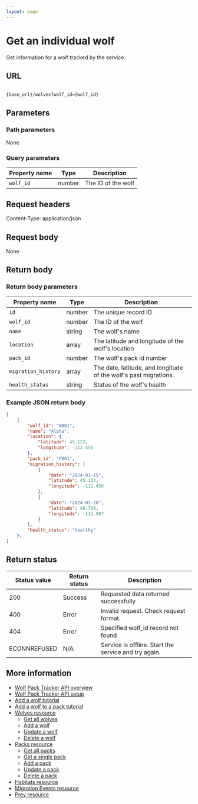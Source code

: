 ```yaml
---
layout: page
---
```


# Get an individual wolf

Get information for a wolf tracked by the service.

## URL

```shell

{base_url}/wolves?wolf_id={wolf_id}
```

## Parameters

### Path parameters

None

### Query parameters

| Property name | Type | Description |
| ------------- | ----------- | ----------- |
|`wolf_id` | number | The ID of the wolf|

## Request headers

Content-Type: application/json

## Request body

None

## Return body

### Return body parameters

| Property name | Type | Description |
| ------------- | ----------- | ----------- |
| `id`	|number	|The unique record ID|
|`wolf_id` | number | The ID of the wolf|
|`name` | string | The wolf's name|
|`location` | array | The latitude and longitude of the wolf's location|
|`pack_id` | number | The wolf's pack id number|
|`migration_history` | array | The date, latitude, and longitude of the wolf's past migrations. 
|`health_status` |string| Status of the wolf's health|


### Example JSON return body

```JSON
[
    {
        "wolf_id": "W001",
        "name": "Alpha",
        "location": {
            "latitude": 45.123,
            "longitude": -112.456
        },
        "pack_id": "P001",
        "migration_history": [
            {
                "date": "2024-01-15",
                "latitude": 45.123,
                "longitude": -112.456
            },
            {
                "date": "2024-01-20",
                "latitude": 46.789,
                "longitude": -113.987
            }
        ],
        "health_status": "healthy"
    }.   
]
```

## Return status

| Status value | Return status | Description |
| ------------- | ----------- | ----------- |
| 200 | Success | Requested data returned successfully |
| 400 | Error | Invalid request. Check request format. |
| 404 | Error | Specified wolf_id record not found |
|ECONNREFUSED | N/A | Service is offline. Start the service and try again. |

## More information

* [Wolf Pack Tracker API overview](../index.md)
* [Wolf Pack Tracker API setup](../getting-started.md)
* [Add a wolf tutorial](../tutorials/add-wolf-tutorial.md)
* [Add a wolf to a pack tutorial](../tutorials/update-pack-tutorial.md)
* [Wolves resource](wolves.md)
    * [Get all wolves](wolves-get-all.md)
    * [Add a wolf](wolves-post.md)
    * [Update a wolf](wolves-put.md)
    * [Delete a wolf](wolves-delete.md)
* [Packs resource](packs.md)
    * [Get all packs](packs-get-all.md)
    * [Get a single pack](packs-get-single.md)
    * [Add a pack](packs-post.md)
    * [Update a  pack](packs-put.md)
    * [Delete a pack](packs-delete.md)
* [Habitats resource](habitats.md)
* [Migration Events resource](migration-events.md)
* [Prey resource](prey.md)

